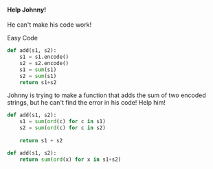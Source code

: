 #### Help Johnny!

He can't make his code work!

Easy Code

```python
def add(s1, s2):
    s1 = s1.encode()
    s2 = s2.encode()
    s1 = sum(s1)
    s2 = sum(s1)
    return s1+s2
```


Johnny is trying to make a function that adds the sum of two encoded strings, but he can't find the error in his code! Help him!

```python
def add(s1, s2):
    s1 = sum(ord(c) for c in s1)
    s2 = sum(ord(c) for c in s2)
    
    return s1 + s2
```
```python
def add(s1, s2):
    return sum(ord(x) for x in s1+s2)
```
